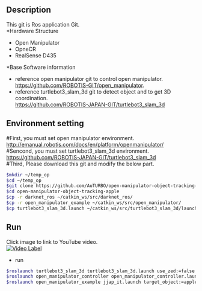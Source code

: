 ## Description
This git is Ros application Git.  
*Hardware Structure  
 - Open Manipulator   
 - OpneCR   
 - RealSense D435   

*Base Software information   
 - reference open manipulator git to control open manipulator.   
   https://github.com/ROBOTIS-GIT/open_manipulator.  
 - reference turtlebot3_slam_3d git to detect object and to get 3D coordination.   
   https://github.com/ROBOTIS-JAPAN-GIT/turtlebot3_slam_3d  
## Environment setting     
#First, you must set open manipulator environment.   
http://emanual.robotis.com/docs/en/platform/openmanipulator/    
#Sencond, you must set turtlebot3_slam_3d environment.   
https://github.com/ROBOTIS-JAPAN-GIT/turtlebot3_slam_3d    
#Third, Please download this git and modify the below part.    
```bash
$mkdir ~/temp_op
$cd ~/temp_op
$git clone https://github.com/AuTURBO/open-manipulator-object-tracking-apple.git
$cd open-manipulator-object-tracking-apple
$cp -r darknet_ros ~/catkin_ws/src/darknet_ros/
$cp -r open_manipulator_example ~/catkin_ws/src/open_manipulator/
$cp turtlebot3_slam_3d.launch ~/catkin_ws/src/turtlebot3_slam_3d/launch/
```

## Run 

Click image to link to YouTube video.  
[![Video Label](http://img.youtube.com/vi/kpjaOiT5Xkw/0.jpg)](https://youtu.be/kpjaOiT5Xkw?t=0s)   

* run  
```bash
$roslaunch turtlebot3_slam_3d turtlebot3_slam_3d.launch use_zed:=false
$roslaunch open_manipulator_controller open_manipulator_controller.launch
$roslaunch open_manipulator_example jjap_it.launch target_object:=apple
```
